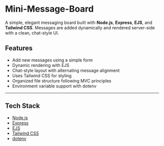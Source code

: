 # Mini-Message-Board

A simple, elegant messaging board built with **Node.js**, **Express**, **EJS**, and **Tailwind CSS**. Messages are added dynamically and rendered server-side with a clean, chat-style UI.

## Features

- Add new messages using a simple form
- Dynamic rendering with EJS
- Chat-style layout with alternating message alignment
- Uses Tailwind CSS for styling
- Organized file structure following MVC principles
- Environment variable support with dotenv

---

## Tech Stack

- [Node.js](https://nodejs.org/)
- [Express](https://expressjs.com/)
- [EJS](https://ejs.co/)
- [Tailwind CSS](https://tailwindcss.com/)
- [dotenv](https://www.npmjs.com/package/dotenv)

